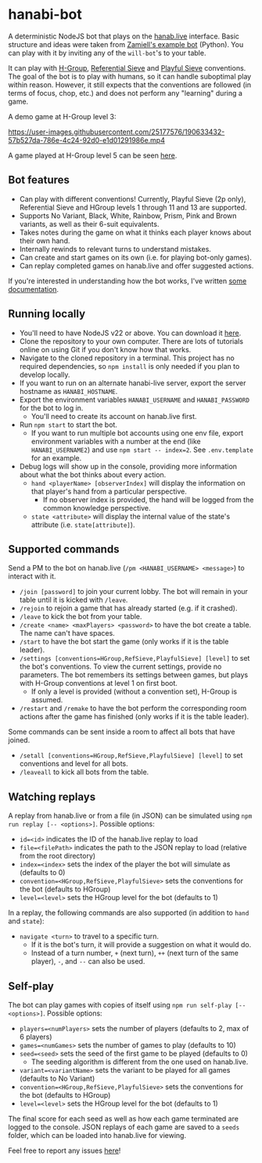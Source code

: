 # hanabi-bot
A deterministic NodeJS bot that plays on the [hanab.live](https://hanab.live/) interface. Basic structure and ideas were taken from [Zamiell's example bot](https://github.com/Zamiell/hanabi-live-bot) (Python). You can play with it by inviting any of the `will-bot`'s to your table.

It can play with [H-Group](https://hanabi.github.io/), [Referential Sieve](https://hackmd.io/Ui6LXAK3TdC7AKSDcN20PQ?view) and [Playful Sieve](https://hackmd.io/@sodiumdebt/playful_sieve) conventions. The goal of the bot is to play with humans, so it can handle suboptimal play within reason. However, it still expects that the conventions are followed (in terms of focus, chop, etc.) and does not perform any "learning" during a game.

A demo game at H-Group level 3:

https://user-images.githubusercontent.com/25177576/190633432-57b527da-786e-4c24-92d0-e1d01291986e.mp4

A game played at H-Group level 5 can be seen [here](https://github.com/WillFlame14/hanabi-bot/assets/25177576/1aa4f67e-aa66-4704-ba75-fe6edf403bfa).

## Bot features
- Can play with different conventions! Currently, Playful Sieve (2p only), Referential Sieve and HGroup levels 1 through 11 and 13 are supported.
- Supports No Variant, Black, White, Rainbow, Prism, Pink and Brown variants, as well as their 6-suit equivalents.
- Takes notes during the game on what it thinks each player knows about their own hand.
- Internally rewinds to relevant turns to understand mistakes.
- Can create and start games on its own (i.e. for playing bot-only games).
- Can replay completed games on hanab.live and offer suggested actions.

If you're interested in understanding how the bot works, I've written [some documentation](https://docs.google.com/document/d/1JMXtNnv3Bw_4Lf6uW_KIllp-Eb7d2wqa_vFaPJzWbDw/edit?usp=sharing).

## Running locally
- You'll need to have NodeJS v22 or above. You can download it [here](https://nodejs.org/en/download/).
- Clone the repository to your own computer. There are lots of tutorials online on using Git if you don't know how that works.
- Navigate to the cloned repository in a terminal. This project has no required dependencies, so `npm install` is only needed if you plan to develop locally.
- If you want to run on an alternate hanabi-live server, export the server hostname as `HANABI_HOSTNAME`.
- Export the environment variables `HANABI_USERNAME` and `HANABI_PASSWORD` for the bot to log in.
    - You'll need to create its account on hanab.live first.
- Run `npm start` to start the bot.
    - If you want to run multiple bot accounts using one env file, export environment variables with a number at the end (like `HANABI_USERNAME2`) and use `npm start -- index=2`. See `.env.template` for an example.
- Debug logs will show up in the console, providing more information about what the bot thinks about every action.
    - `hand <playerName> [observerIndex]` will display the information on that player's hand from a particular perspective.
        - If no observer index is provided, the hand will be logged from the common knowledge perspective.
    - `state <attribute>` will display the internal value of the state's attribute (i.e. `state[attribute]`).

## Supported commands
Send a PM to the bot on hanab.live (`/pm <HANABI_USERNAME> <message>`) to interact with it.
- `/join [password]` to join your current lobby. The bot will remain in your table until it is kicked with `/leave`.
- `/rejoin` to rejoin a game that has already started (e.g. if it crashed).
- `/leave` to kick the bot from your table.
- `/create <name> <maxPlayers> <password>` to have the bot create a table. The name can't have spaces.
- `/start` to have the bot start the game (only works if it is the table leader).
- `/settings [conventions=HGroup,RefSieve,PlayfulSieve] [level]` to set the bot's conventions. To view the current settings, provide no parameters. The bot remembers its settings between games, but plays with H-Group conventions at level 1 on first boot.
    - If only a level is provided (without a convention set), H-Group is assumed.
- `/restart` and `/remake` to have the bot perform the corresponding room actions after the game has finished (only works if it is the table leader).

Some commands can be sent inside a room to affect all bots that have joined.
- `/setall [conventions=HGroup,RefSieve,PlayfulSieve] [level]` to set conventions and level for all bots.
- `/leaveall` to kick all bots from the table.

## Watching replays
A replay from hanab.live or from a file (in JSON) can be simulated using `npm run replay [-- <options>]`. Possible options:
- `id=<id>` indicates the ID of the hanab.live replay to load
- `file=<filePath>` indicates the path to the JSON replay to load (relative from the root directory)
- `index=<index>` sets the index of the player the bot will simulate as (defaults to 0)
- `convention=<HGroup,RefSieve,PlayfulSieve>` sets the conventions for the bot (defaults to HGroup)
- `level=<level>` sets the HGroup level for the bot (defaults to 1)

In a replay, the following commands are also supported (in addition to `hand` and `state`):
- `navigate <turn>` to travel to a specific turn.
    - If it is the bot's turn, it will provide a suggestion on what it would do.
    - Instead of a turn number, `+` (next turn), `++` (next turn of the same player), `-`, and `--` can also be used.

## Self-play
The bot can play games with copies of itself using `npm run self-play [-- <options>]`. Possible options:
- `players=<numPlayers>` sets the number of players (defaults to 2, max of 6 players)
- `games=<numGames>` sets the number of games to play (defaults to 10)
- `seed=<seed>` sets the seed of the first game to be played (defaults to 0)
    - The seeding algorithm is different from the one used on hanab.live.
- `variant=<variantName>` sets the variant to be played for all games (defaults to No Variant)
- `convention=<HGroup,RefSieve,PlayfulSieve>` sets the conventions for the bot (defaults to HGroup)
- `level=<level>` sets the HGroup level for the bot (defaults to 1)

The final score for each seed as well as how each game terminated are logged to the console. JSON replays of each game are saved to a `seeds` folder, which can be loaded into hanab.live for viewing.


Feel free to report any issues [here](https://github.com/WillFlame14/hanabi-bot/issues)!
